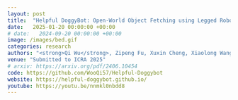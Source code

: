 ```yaml
---
layout: post
title:  "Helpful DoggyBot: Open-World Object Fetching using Legged Robots and Vision-Language Models"
date:   2025-01-20 00:00:00 +00:00
# date:   2024-09-20 00:00:00 +00:00
image: /images/bed.gif
categories: research
authors: "<strong>Qi Wu</strong>, Zipeng Fu, Xuxin Cheng, Xiaolong Wang, Chelsea Finn"
venue: "Submitted to ICRA 2025"
# arxiv: https://arxiv.org/pdf/2406.10454
code: https://github.com/WooQi57/Helpful-Doggybot
website: https://helpful-doggybot.github.io/
youtube: https://youtu.be/nnmkl0nbdd8
---
```

